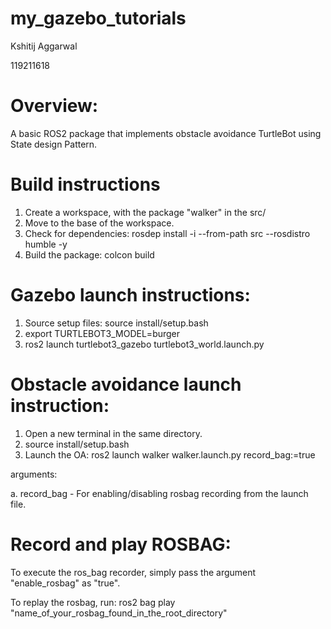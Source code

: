 # my_gazebo_tutorials
Kshitij Aggarwal

119211618

# Overview:

A basic ROS2 package that implements obstacle avoidance TurtleBot using State design Pattern.

# Build instructions

1. Create a workspace, with the package "walker" in the src/
2. Move to the base of the workspace.
3. Check for dependencies: rosdep install -i --from-path src --rosdistro humble -y
4. Build the package: colcon build 

# Gazebo launch instructions:
1. Source setup files: source install/setup.bash
2. export TURTLEBOT3_MODEL=burger
3. ros2 launch turtlebot3_gazebo turtlebot3_world.launch.py


# Obstacle avoidance launch instruction:
1. Open a new terminal in the same directory.
2. source install/setup.bash
3. Launch the OA: ros2 launch walker walker.launch.py record_bag:=true

arguments:

a. record_bag - For enabling/disabling rosbag recording from the launch file.



# Record and play ROSBAG:

To execute the ros_bag recorder, simply pass the argument "enable_rosbag" as "true".

To replay the rosbag, run: ros2 bag play "name_of_your_rosbag_found_in_the_root_directory"
